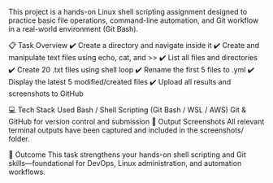 This project is a hands-on Linux shell scripting assignment designed to practice basic file operations, command-line automation, and Git workflow in a real-world environment (Git Bash).

📋 Task Overview
✔️ Create a directory and navigate inside it
✔️ Create and manipulate text files using echo, cat, and >>
✔️ List all files and directories
✔️ Create 20 .txt files using shell loop
✔️ Rename the first 5 files to .yml
✔️ Display the latest 5 modified/created files
✔️ Upload all results and screenshots to GitHub

💻 Tech Stack Used
Bash / Shell Scripting (Git Bash / WSL / AWS)
Git & GitHub for version control and submission
📸 Output Screenshots
All relevant terminal outputs have been captured and included in the screenshots/ folder.

🚀 Outcome
This task strengthens your hands-on shell scripting and Git skills—foundational for DevOps, Linux administration, and automation workflows.
